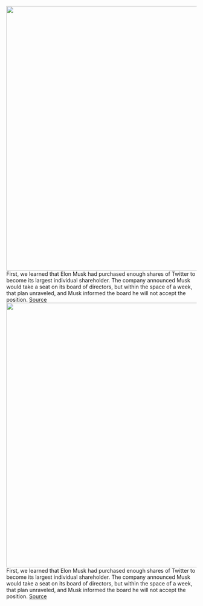 <img src='https://cdn.vox-cdn.com/thumbor/lb9gI1P2WYwQKJAFdXFcVtV_KRY=/0x0:2040x1360/1200x800/filters:focal(857x517:1183x843)/cdn.vox-cdn.com/uploads/chorus_image/image/70735425/acastro_180130_1777_0008.0.jpg' width='700px' /><br/>
First, we learned that Elon Musk had purchased enough shares of Twitter to become its largest individual shareholder. The company announced Musk would take a seat on its board of directors, but within the space of a week, that plan unraveled, and Musk informed the board he will not accept the position.
<a href='https://www.theverge.com/2022/4/11/23019836/elon-musk-twitter-board-of-directors-news-updates'> Source <a/><img src='https://cdn.vox-cdn.com/thumbor/lb9gI1P2WYwQKJAFdXFcVtV_KRY=/0x0:2040x1360/1200x800/filters:focal(857x517:1183x843)/cdn.vox-cdn.com/uploads/chorus_image/image/70735425/acastro_180130_1777_0008.0.jpg' width='700px' /><br/>
First, we learned that Elon Musk had purchased enough shares of Twitter to become its largest individual shareholder. The company announced Musk would take a seat on its board of directors, but within the space of a week, that plan unraveled, and Musk informed the board he will not accept the position.
<a href='https://www.theverge.com/2022/4/11/23019836/elon-musk-twitter-board-of-directors-news-updates'> Source <a/>